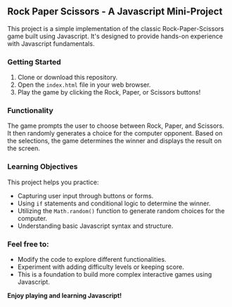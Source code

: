 ## Rock Paper Scissors - A Javascript Mini-Project

This project is a simple implementation of the classic Rock-Paper-Scissors game built using Javascript. It's designed to provide hands-on experience with Javascript fundamentals.

### Getting Started

1. Clone or download this repository.
2. Open the `index.html` file in your web browser.
3. Play the game by clicking the Rock, Paper, or Scissors buttons!

### Functionality

The game prompts the user to choose between Rock, Paper, and Scissors. It then randomly generates a choice for the computer opponent. Based on the selections, the game determines the winner and displays the result on the screen.

### Learning Objectives

This project helps you practice:

* Capturing user input through buttons or forms.
* Using `if` statements and conditional logic to determine the winner.
* Utilizing the `Math.random()` function to generate random choices for the computer.
* Understanding basic Javascript syntax and structure.

### Feel free to:

* Modify the code to explore different functionalities.
* Experiment with adding difficulty levels or keeping score.
* This is a foundation to build more complex interactive games using Javascript.

**Enjoy playing and learning Javascript!**
